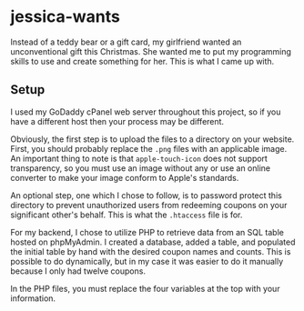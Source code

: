 # jessica-wants
Instead of a teddy bear or a gift card, my girlfriend wanted an unconventional
gift this Christmas. She wanted me to put my programming skills to use and
create something for her. This is what I came up with.

## Setup
I used my GoDaddy cPanel web server throughout this project, so if you have a
different host then your process may be different.

Obviously, the first step is to upload the files to a directory on your website.
First, you should probably replace the `.png` files with an applicable image. An
important thing to note is that `apple-touch-icon` does not support transparency,
so you must use an image without any or use an online converter to make your image
conform to Apple's standards.

An optional step, one which I chose to follow, is to password protect this
directory to prevent unauthorized users from redeeming coupons on your significant
other's behalf. This is what the `.htaccess` file is for.

For my backend, I chose to utilize PHP to retrieve data from an SQL table hosted
on phpMyAdmin. I created a database, added a table, and populated the initial
table by hand with the desired coupon names and counts. This is possible to do
dynamically, but in my case it was easier to do it manually because I only had
twelve coupons.

In the PHP files, you must replace the four variables at the top
with your information.
